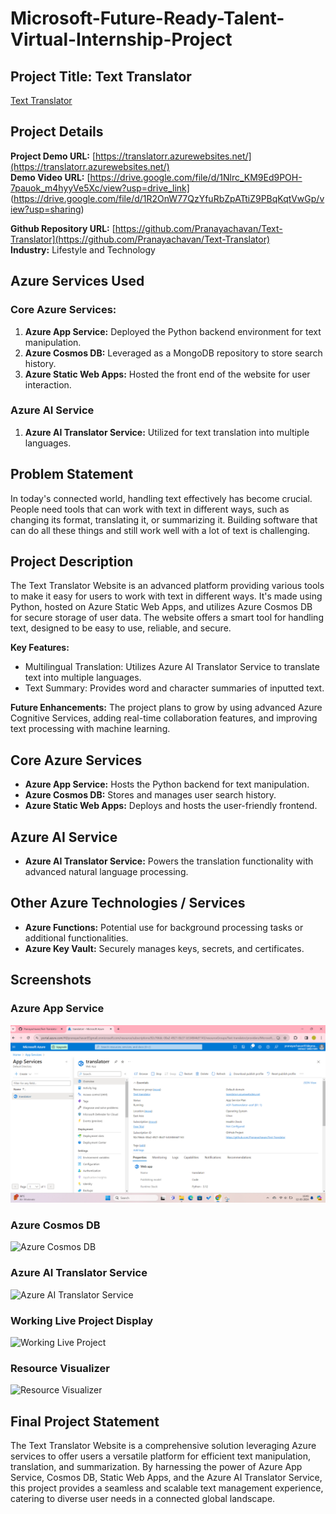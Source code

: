 # Microsoft-Future-Ready-Talent-Virtual-Internship-Project

## Project Title: Text Translator
[Text Translator](https://translatorr.azurewebsites.net/)

## Project Details
**Project Demo URL:** [https://translatorr.azurewebsites.net/](https://translatorr.azurewebsites.net/)  
**Demo Video URL:**  [https://drive.google.com/file/d/1Nlrc_KM9Ed9POH-7pauok_m4hyyVe5Xc/view?usp=drive_link] 
                         (https://drive.google.com/file/d/1R2OnW77QzYfuRbZpATtiZ9PBqKqtVwGp/view?usp=sharing)
                         
**Github Repository URL:** [https://github.com/Pranayachavan/Text-Translator](https://github.com/Pranayachavan/Text-Translator)  
**Industry:** Lifestyle and Technology

## Azure Services Used

### Core Azure Services:
1. **Azure App Service:** Deployed the Python backend environment for text manipulation.
2. **Azure Cosmos DB:** Leveraged as a MongoDB repository to store search history.
3. **Azure Static Web Apps:** Hosted the front end of the website for user interaction.

### Azure AI Service
1. **Azure AI Translator Service:** Utilized for text translation into multiple languages.

## Problem Statement
In today's connected world, handling text effectively has become crucial. People need tools that can work with text in different ways, such as changing its format, translating it, or summarizing it. Building software that can do all these things and still work well with a lot of text is challenging.

## Project Description
The Text Translator Website is an advanced platform providing various tools to make it easy for users to work with text in different ways. It's made using Python, hosted on Azure Static Web Apps, and utilizes Azure Cosmos DB for secure storage of user data. The website offers a smart tool for handling text, designed to be easy to use, reliable, and secure.

**Key Features:**
- Multilingual Translation: Utilizes Azure AI Translator Service to translate text into multiple languages.
- Text Summary: Provides word and character summaries of inputted text.

**Future Enhancements:**
The project plans to grow by using advanced Azure Cognitive Services, adding real-time collaboration features, and improving text processing with machine learning.

## Core Azure Services
- **Azure App Service:** Hosts the Python backend for text manipulation.
- **Azure Cosmos DB:** Stores and manages user search history.
- **Azure Static Web Apps:** Deploys and hosts the user-friendly frontend.

## Azure AI Service
- **Azure AI Translator Service:** Powers the translation functionality with advanced natural language processing.

## Other Azure Technologies / Services
- **Azure Functions:** Potential use for background processing tasks or additional functionalities.
- **Azure Key Vault:** Securely manages keys, secrets, and certificates.

## Screenshots

### Azure App Service
![Azure App Service](./app-service.png)

### Azure Cosmos DB
![Azure Cosmos DB](./screenshots/translator-db.png)

### Azure AI Translator Service
![Azure AI Translator Service](./screenshots/translator.png)

### Working Live Project Display
![Working Live Project](./screenshots/text-translator.png)

### Resource Visualizer
![Resource Visualizer](./screenshots/resource-visu.png)

## Final Project Statement
The Text Translator Website is a comprehensive solution leveraging Azure services to offer users a versatile platform for efficient text manipulation, translation, and summarization. By harnessing the power of Azure App Service, Cosmos DB, Static Web Apps, and the Azure AI Translator Service, this project provides a seamless and scalable text management experience, catering to diverse user needs in a connected global landscape.
